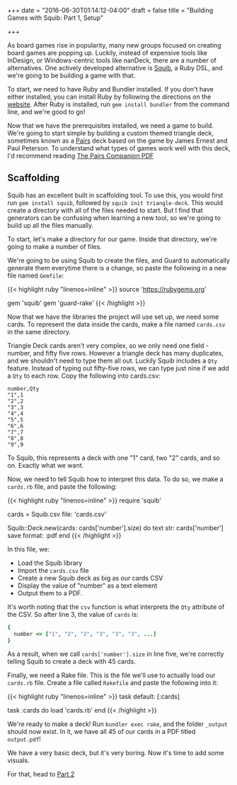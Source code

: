 +++
date = "2016-06-30T01:14:12-04:00"
draft = false
title = "Building Games with Squib: Part 1, Setup"

+++

As board games rise in popularity, many new groups focused on creating board games are popping up. Luckily, instead of expensive tools like InDesign, or Windows-centric tools like nanDeck, there are a number of alternatives. One actively developed alternative is [Squib](http://squib.rocks), a Ruby DSL, and we're going to be building a game with that.

<!--more-->

To start, we need to have Ruby and Bundler installed. If you don't have either installed, you can install Ruby by following the directions on the [website](https://www.ruby-lang.org/en/downloads/). After Ruby is installed, run `gem install bundler` from the command line, and we're good to go! 

Now that we have the prerequisites installed, we need a game to build. We're going to start simple by building a custom themed triangle deck, sometimes known as a [Pairs](http://cheapass.com/node/142) deck based on the game by James Ernest and Paul Peterson. To understand what types of games work well with this deck, I'd recommend reading [The Pairs Companion PDF](http://cheapass.com/sites/default/files/PairsCompanionBook.Scaffolding)

## Scaffolding

Squib has an excellent built in scaffolding tool. To use this, you would first run `gem install squib`, followed by `squib init triangle-deck`. This would create a directory with all of the files needed to start. But I find that generators can be confusing when learning a new tool, so we're going to build up all the files manually. 

To start, let's make a directory for our game. Inside that directory, we're going to make a number of files. 

We're going to be using Squib to create the files, and Guard to automatically generate them everytime there is a change, so paste the following in a new file named `Gemfile`:

{{< highlight ruby "linenos=inline" >}}
source 'https://rubygems.org'

gem 'squib'
gem 'guard-rake'
{{< /highlight >}}

Now that we have the libraries the project will use set up, we need some cards. To represent the data inside the cards, make a file named `cards.csv` in the same directory. 

Triangle Deck cards aren't very complex, so we only need one field - number, and fifty five rows. However a triangle deck has many duplicates, and we shouldn't need to type them all out. Luckily Squib includes a `Qty` feature. Instead of typing out fifty-five rows, we can type just nine if we add a `Qty` to each row. Copy the following into cards.csv:

```
number,Qty
"1",1
"2",2
"3",3
"4",4
"5",5
"6",6
"7",7
"8",8
"9",9
```

To Squib, this represents a deck with one "1" card, two "2" cards, and so on. Exactly what we want.

Now, we need to tell Squib how to interpret this data. To do so, we make a `cards.rb` file, and paste the following:


{{< highlight ruby "linenos=inline" >}}
require 'squib'

cards = Squib.csv file: 'cards.csv'

Squib::Deck.new(cards: cards['number'].size) do
  text str: cards['number'] 
  save format: :pdf
end
{{< /highlight >}}

In this file, we: 

* Load the Squib library
* Import the `cards.csv` file
* Create a new Squib deck as big as our cards CSV
* Display the value of "number" as a text element
* Output them to a PDF.

It's worth noting that the `csv` function is what interprets the `Qty` attribute of the CSV. So after line 3, the value of `cards` is:

``` ruby
{
  number => ["1", "2", "2", "3", "3", "3", ...]
}
```

As a result, when we call `cards['number'].size` in line five, we're correctly telling Squib to create a deck with 45 cards. 

Finally, we need a Rake file. This is the file we'll use to actually load our `cards.rb` file. Create a file called `Rakefile` and paste the following into it:

{{< highlight ruby "linenos=inline" >}}
task default: [:cards]

task :cards do
  load 'cards.rb'
end
{{< /highlight >}}

We're ready to make a deck! Run `bundler exec rake`, and the folder `_output` should now exist. In it, we have all 45 of our cards in a PDF titled `output.pdf`!

We have a very basic deck, but it's very boring. Now it's time to add some visuals.

For that, head to [Part 2](/post/building-games-with-squib-pt-2)
